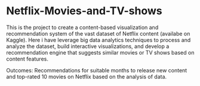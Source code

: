# Netflix-Movies-and-TV-shows
This is the project to create a content-based visualization and recommendation system of the vast dataset of Netflix content (availabe on Kaggle). Here i have leverage big data analytics techniques to process and analyze the dataset, build interactive visualizations, and develop a recommendation engine that suggests similar movies or TV shows based on content features.

Outcomes:  Recommendations for suitable months to release new content and top-rated 10 movies on Netflix based on the analysis of data.  
